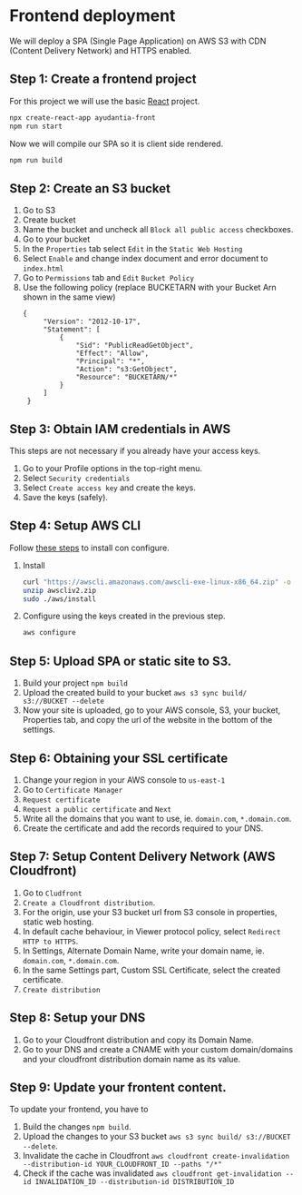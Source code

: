 # Frontend deployment

We will deploy a SPA (Single Page Application) on AWS S3 with CDN (Content Delivery Network) and HTTPS enabled.

## Step 1: Create a frontend project

For this project we will use the basic [React](https://beta.es.reactjs.org/learn/start-a-new-react-project) project.

```sh
npx create-react-app ayudantia-front
npm run start
```

Now we will compile our SPA so it is client side rendered.
```sh
npm run build
```

## Step 2: Create an S3 bucket

1. Go to S3
2. Create bucket
3. Name the bucket and uncheck all `Block all public access` checkboxes.
4. Go to your bucket
5. In the `Properties` tab select `Edit` in the `Static Web Hosting`
6. Select `Enable` and change index document and error document to `index.html`
7. Go to  `Permissions` tab and `Edit` `Bucket Policy`
8. Use the following policy (replace BUCKETARN with your Bucket Arn shown in the same view)
   ```
   {
        "Version": "2012-10-17",
        "Statement": [
            {
                "Sid": "PublicReadGetObject",
                "Effect": "Allow",
                "Principal": "*",
                "Action": "s3:GetObject",
                "Resource": "BUCKETARN/*"
            }
        ]
    }
   ```

## Step 3: Obtain IAM credentials in AWS

This steps are not necessary if you already have your access keys.
1. Go to your Profile options in the top-right menu.
2. Select `Security credentials`
3. Select `Create access key` and create the keys.
4. Save the keys (safely).

## Step 4: Setup AWS CLI

Follow [these steps](https://docs.aws.amazon.com/cli/latest/userguide/getting-started-install.html) to install con configure.

1. Install
    ```sh
    curl "https://awscli.amazonaws.com/awscli-exe-linux-x86_64.zip" -o "awscliv2.zip"
    unzip awscliv2.zip
    sudo ./aws/install
    ```
2. Configure using the keys created in the previous step.
    ```sh
    aws configure
    ```

## Step 5: Upload SPA or static site to S3.

1. Build your project `npm build`
2. Upload the created build to your bucket `aws s3 sync build/ s3://BUCKET --delete`
3. Now your site is uploaded, go to your AWS console, S3, your bucket, Properties tab, and copy the url of the website in the bottom of the settings.

## Step 6: Obtaining your SSL certificate

1. Change your region in your AWS console to `us-east-1`
2. Go to `Certificate Manager`
3. `Request certificate`
4. `Request a public certificate` and `Next`
5. Write all the domains that you want to use, ie. `domain.com`, `*.domain.com`.
6. Create the certificate and add the records required to your DNS.

## Step 7: Setup Content Delivery Network (AWS Cloudfront)

1. Go to `Cludfront`
2. `Create a Cloudfront distribution`.
3. For the origin, use your S3 bucket url from S3 console in properties, static web hosting.
4. In default cache behaviour, in Viewer protocol policy, select `Redirect HTTP to HTTPS`.
5. In Settings, Alternate Domain Name, write your domain name, ie. `domain.com`, `*.domain.com`.
6. In the same Settings part, Custom SSL Certificate, select the created certificate.
7. `Create distribution`

## Step 8: Setup your DNS

1. Go to your Cloudfront distribution and copy its Domain Name.
2. Go to your DNS and create a CNAME with your custom domain/domains and your cloudfront distribution domain name as its value.

## Step 9: Update your frontent content.
To update your frontend, you have to

1. Build the changes `npm build`.
2. Upload the changes to your S3 bucket `aws s3 sync build/ s3://BUCKET --delete`.
3. Invalidate the cache in Cloudfront `aws cloudfront create-invalidation --distribution-id YOUR_CLOUDFRONT_ID --paths "/*"`
4. Check if the cache was invalidated `aws cloudfront get-invalidation --id INVALIDATION_ID --distribution-id DISTRIBUTION_ID`
